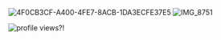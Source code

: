 ![4F0CB3CF-A400-4FE7-8ACB-1DA3ECFE37E5](https://github.com/user-attachments/assets/ced2efbf-ca3c-4ce6-9f77-d5fd70187092)
![IMG_8751](https://github.com/user-attachments/assets/b810c289-fddb-4155-a0a0-bf19368e1968)

![profile views?!](https://visitor-badge.laobi.icu/badge?page_id=7cca91)
